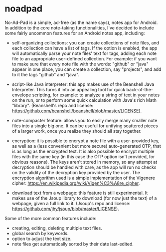 # noadpad
No-Ad-Pad is a simple, ad-free (as the name says), notes app for Android. In addition to the core note-taking functionalities, 
I've decided to include some fairly uncommon features for an Android notes app, including:

- self-organizing collections: you can create collections of note files, and each collection can have a list of tags.
 If the option is enabled, the app will automatically parse your note files' text for tags, adding each note 
 file to an appropriate user-defined collection. For example: if you want to make sure that every note file 
 with the words: "github" or "java" appear in one place, you can create a collection, say "projects", and add to it the tags 
 "github" and "java".
 
- script-like Java interpreter: this app makes use of the Beanshell Java Interpreter. This turns 
it into an appealing tool for quick back-of-the-envelope scripting, for example: 
to analyze a string of text in your notes  on the run, or to perform some quick 
calculation with Java's rich Math "library". (Beanshell's repo and license: https://github.com/beanshell/beanshell/blob/master/LICENSE).

- note-compacter feature: allows you to easily merge many smaller note files into a single big one. It can be useful
for unifying scattered pieces of a larger work, once you realize they should all stay together.

- encryption: it is possible to encrypt a note file with a user-provided key, as well as a (less convenient but more secure) auto-generated OTP, that is as long 
as the encrypted text. It is also possible to encrypt multiple files with the same key (in this case the OTP option isn't provided, for obvious reasons). The keys aren't stored in memory, so any attempt at decryption should be handled with care, as the app will run no checks on the validity of the decryption key provided
by the user. The encryption algorithm used is a simple implementation of the Vigenere cipher: https://en.wikipedia.org/wiki/Vigen%C3%A8re_cipher.

- download text from a webpage: this feature is still experimental. It makes use of the Jsoup library to
download (for now just the text) of a webpage, given a full link to it. (Jsoup's repo and license: https://github.com/jhy/jsoup/blob/master/LICENSE).


Some of the more common features include:

- creating, editing, deleting multiple text files.
- global search by keywords.
- option to adjust the text size.
- note files get automatically sorted by their date last-edited.

